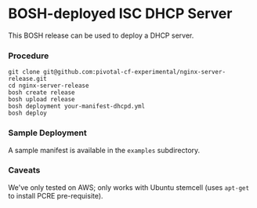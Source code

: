 # BOSH-deployed ISC DHCP Server

This BOSH release can be used to deploy a DHCP server.

### Procedure

```
git clone git@github.com:pivotal-cf-experimental/nginx-server-release.git
cd nginx-server-release
bosh create release
bosh upload release 
bosh deployment your-manifest-dhcpd.yml
bosh deploy
```

### Sample Deployment

A sample manifest is available in the `examples` subdirectory.

### Caveats

We've only tested on AWS; only works with Ubuntu stemcell (uses `apt-get` to install PCRE pre-requisite).
